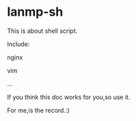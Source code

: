 lanmp-sh
========
This is about shell script.

Include:

nginx 

vim

...

If you think this doc works for you,so use it.

For me,is the record.:)
